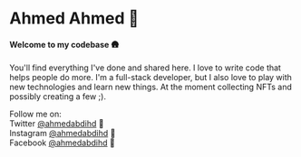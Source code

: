 # Ahmed Ahmed 🚀
#### Welcome to my codebase 🛖

You'll find everything I've done and shared here. I love to write code that helps people do more. I'm a full-stack developer, but I also love to play with new technologies and learn new things. At the moment collecting NFTs and possibly creating a few ;).

Follow me on: <br />
Twitter [@ahmedabdihd](https://twitter.com/ahmedabdihd) 🐥 <br />
Instagram [@ahmedabdihd](https://instagram.com/ahmedabdihd) 📸 <br />
Facebook [@ahmedabdihd](https://facebook.com/ahmedabdihd) 🎉 <br />